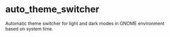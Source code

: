 # auto_theme_switcher
Automatic theme switcher for light and dark modes in GNOME environment based on system time.
